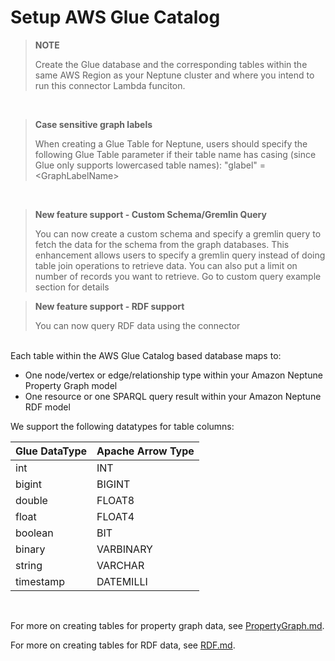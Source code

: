 
# Setup AWS Glue Catalog

> **NOTE**
>
> Create the Glue database and the corresponding tables within the same AWS Region as your Neptune cluster and where you intend to run this connector Lambda funciton.

<br/>

> **Case sensitive graph labels**
>
> When creating a Glue Table for Neptune, users should specify the following Glue Table parameter if their table name has casing (since Glue only supports lowercased table names):
    "glabel" = &lt;GraphLabelName&gt;
<br/>


> **New feature support - Custom Schema/Gremlin Query**
>
> You can now create a custom schema and specify a gremlin query to fetch the data for the schema from the graph databases. This enhancement allows users to specify a gremlin query instead of doing table join operations to retrieve data. You can also put a limit on number of records you want to retrieve.  Go to custom query example section for details

> **New feature support - RDF support**
>
> You can now query RDF data using the connector



<br/>
Each table within the AWS Glue Catalog based database maps to:

- One node/vertex or edge/relationship type within your Amazon Neptune Property Graph model
- One resource or one SPARQL query result within your Amazon Neptune RDF model

We support the following datatypes for table columns:
        
|Glue DataType|Apache Arrow Type|
|-------------|-----------------|
|int|INT|
|bigint|BIGINT|
|double|FLOAT8|
|float|FLOAT4|
|boolean|BIT|
|binary|VARBINARY|
|string|VARCHAR|
|timestamp|DATEMILLI|

<br/>

For more on creating tables for property graph data, see [PropertyGraph.md](PropertyGraph.md).

For more on creating tables for RDF data, see [RDF.md](RDF.md).



